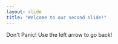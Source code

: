 ```yaml
---
layout: slide
title: "Welcome to our second slide!"
---
```

Don't Panic!
Use the left arrow to go back!
